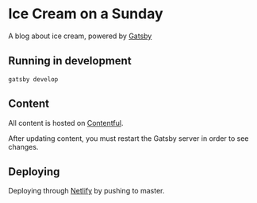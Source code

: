 # Ice Cream on a Sunday
A blog about ice cream, powered by [Gatsby](https://www.gatsbyjs.com/)

## Running in development
`gatsby develop`

## Content
All content is hosted on [Contentful](https://www.contentful.com/).

After updating content, you must restart the Gatsby server in order to see changes.

## Deploying
Deploying through [Netlify](https://www.netlify.com/) by pushing to master.
